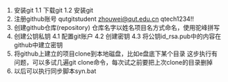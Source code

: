 1.	安装git
1.1 下载git
1.2 安装git
2.	注册github账号
qutgitstudent
zhouwei@qut.edu.cn
qtech1234!!
3.	创建github仓库(repository)
仓库名字以姓名项目名方式命名，使用驼峰拼写
4.	创建公钥私钥
4.1 配置git账户
4.2 创建密钥
4.3 将公钥id_rsa.pub中的内容在github中建立密钥
5.	将github上建立的项目clone到本地磁盘，比如e盘底下某个目录
这步执行有问题，可以多试几遍git clone命令，每次试之前要把上次clone的目录删掉
6.	以后可以执行同步脚本syn.bat